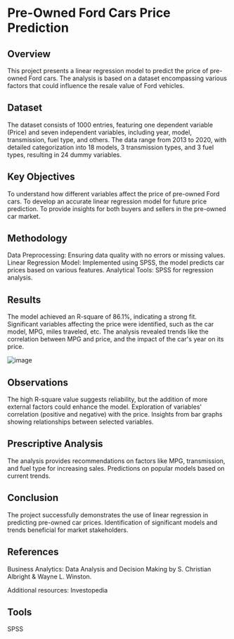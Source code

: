 # **Pre-Owned Ford Cars Price Prediction**

## **Overview**
This project presents a linear regression model to predict the price of pre-owned Ford cars. The analysis is based on a dataset encompassing various factors that could influence the resale value of Ford vehicles.

## **Dataset**
The dataset consists of 1000 entries, featuring one dependent variable (Price) and seven independent variables, including year, model, transmission, fuel type, and others. The data range from 2013 to 2020, with detailed categorization into 18 models, 3 transmission types, and 3 fuel types, resulting in 24 dummy variables.

## **Key Objectives**
To understand how different variables affect the price of pre-owned Ford cars.
To develop an accurate linear regression model for future price prediction.
To provide insights for both buyers and sellers in the pre-owned car market.

## **Methodology**
Data Preprocessing: Ensuring data quality with no errors or missing values.
Linear Regression Model: Implemented using SPSS, the model predicts car prices based on various features.
Analytical Tools: SPSS for regression analysis.

## **Results**
The model achieved an R-square of 86.1%, indicating a strong fit.
Significant variables affecting the price were identified, such as the car model, MPG, miles traveled, etc.
The analysis revealed trends like the correlation between MPG and price, and the impact of the car's year on its price.

![image](https://github.com/Vaishnavi-Mandadi/Used-ford-Cars-Analysis/assets/126366530/dd0e3486-da50-4a93-8cd0-df599d3c48b8)

## **Observations**
The high R-square value suggests reliability, but the addition of more external factors could enhance the model.
Exploration of variables' correlation (positive and negative) with the price.
Insights from bar graphs showing relationships between selected variables.

## **Prescriptive Analysis**
The analysis provides recommendations on factors like MPG, transmission, and fuel type for increasing sales.
Predictions on popular models based on current trends.

## **Conclusion**
The project successfully demonstrates the use of linear regression in predicting pre-owned car prices.
Identification of significant models and trends beneficial for market stakeholders.

## **References**
Business Analytics: Data Analysis and Decision Making by S. Christian Albright & Wayne L. Winston.

Additional resources: Investopedia

## **Tools**
SPSS
